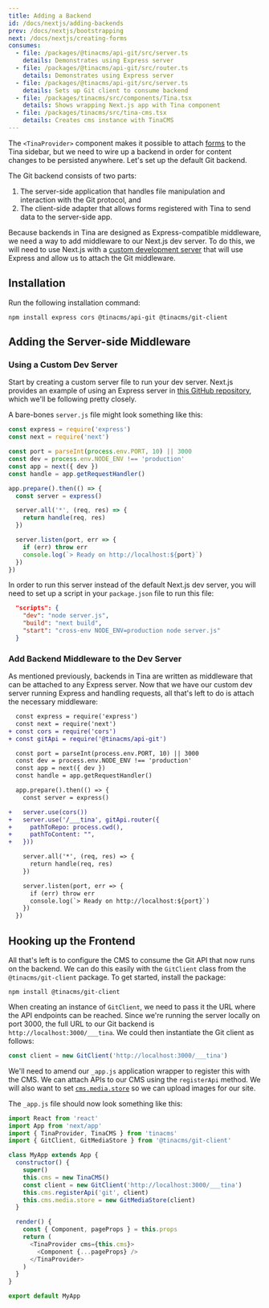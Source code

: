 ```yaml
---
title: Adding a Backend
id: /docs/nextjs/adding-backends
prev: /docs/nextjs/bootstrapping
next: /docs/nextjs/creating-forms
consumes:
  - file: /packages/@tinacms/api-git/src/server.ts
    details: Demonstrates using Express server
  - file: /packages/@tinacms/api-git/src/router.ts
    details: Demonstrates using Express server
  - file: /packages/@tinacms/api-git/src/server.ts
    details: Sets up Git client to consume backend
  - file: /packages/tinacms/src/components/Tina.tsx
    details: Shows wrapping Next.js app with Tina component
  - file: /packages/tinacms/src/tina-cms.tsx
    details: Creates cms instance with TinaCMS
---
```

The `<TinaProvider>` component makes it possible to attach [forms](/docs/forms) to the Tina sidebar, but we need to wire up a backend in order for content changes to be persisted anywhere. Let's set up the default Git backend.

The Git backend consists of two parts:

1. The server-side application that handles file manipulation and interaction with the Git protocol, and
2. The client-side adapter that allows forms registered with Tina to send data to the server-side app.

Because backends in Tina are designed as Express-compatible middleware, we need a way to add middleware to our Next.js dev server. To do this, we will need to use Next.js with a [custom development server](https://nextjs.org/docs/advanced-features/custom-server) that will use Express and allow us to attach the Git middleware.

## Installation

Run the following installation command:

    npm install express cors @tinacms/api-git @tinacms/git-client

## Adding the Server-side Middleware

### Using a Custom Dev Server

Start by creating a custom server file to run your dev server. Next.js provides an example of using an Express server in [this GitHub repository](https://github.com/zeit/next.js/tree/canary/examples/custom-server-express), which we'll be following pretty closely.

A bare-bones `server.js` file might look something like this:

```javascript
const express = require('express')
const next = require('next')

const port = parseInt(process.env.PORT, 10) || 3000
const dev = process.env.NODE_ENV !== 'production'
const app = next({ dev })
const handle = app.getRequestHandler()

app.prepare().then(() => {
  const server = express()

  server.all('*', (req, res) => {
    return handle(req, res)
  })

  server.listen(port, err => {
    if (err) throw err
    console.log(`> Ready on http://localhost:${port}`)
  })
})
```

In order to run this server instead of the default Next.js dev server, you will need to set up a script in your `package.json` file to run this file:

```json
  "scripts": {
    "dev": "node server.js",
    "build": "next build",
    "start": "cross-env NODE_ENV=production node server.js"
  }
```

### Add Backend Middleware to the Dev Server

As mentioned previously, backends in Tina are written as middleware that can be attached to any Express server. Now that we have our custom dev server running Express and handling requests, all that's left to do is attach the necessary middleware:

```diff
  const express = require('express')
  const next = require('next')
+ const cors = require('cors')
+ const gitApi = require('@tinacms/api-git')

  const port = parseInt(process.env.PORT, 10) || 3000
  const dev = process.env.NODE_ENV !== 'production'
  const app = next({ dev })
  const handle = app.getRequestHandler()

  app.prepare().then(() => {
    const server = express()

+   server.use(cors())
+   server.use('/___tina', gitApi.router({
+     pathToRepo: process.cwd(),
+     pathToContent: "",
+   }))

    server.all('*', (req, res) => {
      return handle(req, res)
    })

    server.listen(port, err => {
      if (err) throw err
      console.log(`> Ready on http://localhost:${port}`)
    })
  })
```

## Hooking up the Frontend

All that's left is to configure the CMS to consume the Git API that now runs on the backend. We can do this easily with the `GitClient` class from the `@tinacms/git-client` package. To get started, install the package:

    npm install @tinacms/git-client

When creating an instance of `GitClient`, we need to pass it the URL where the API endpoints can be reached. Since we're running the server locally on port 3000, the full URL to our Git backend is `http://localhost:3000/___tina`. We could then instantiate the Git client as follows:

```javascript
const client = new GitClient('http://localhost:3000/___tina')
```

We'll need to amend our `_app.js` application wrapper to register this with the CMS. We can attach APIs to our CMS using the `registerApi` method. We will also want to set [`cms.media.store`](/docs/media) so we can upload images for our site.

The `_app.js` file should now look something like this:

```javascript
import React from 'react'
import App from 'next/app'
import { TinaProvider, TinaCMS } from 'tinacms'
import { GitClient, GitMediaStore } from '@tinacms/git-client'

class MyApp extends App {
  constructor() {
    super()
    this.cms = new TinaCMS()
    const client = new GitClient('http://localhost:3000/___tina')
    this.cms.registerApi('git', client)
    this.cms.media.store = new GitMediaStore(client)
  }

  render() {
    const { Component, pageProps } = this.props
    return (
      <TinaProvider cms={this.cms}>
        <Component {...pageProps} />
      </TinaProvider>
    )
  }
}

export default MyApp
```

